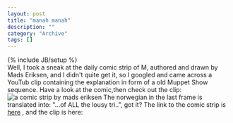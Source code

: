 ```yaml
--- 
layout: post 
title: "manah manah"
description: ""
category: "Archive"
tags: []
---
```

{% include JB/setup %}  
Well, I took a sneak at the daily comic strip of M, authored and drawn by Mads Eriksen, and I didn't quite get it, so I googled and came across a YouTub clip containing the explanation in form of a old Muppet Show sequence.
 Have a look at the comic,then check out the clip:
 <img src="http://cdn.umedia.no/img/mmanah.png" alt="a comic strip by mads eriksen" title="manah manah"/>
 The norwegian in the last frame is translated into: "...of ALL the lousy tri..", got it? 
The link to the comic strip is <a href="http://www.start.no/tegneserier/m/?1169852400">here</a> , and the clip is here:
 <object width="425" height="350"><param name="movie" value="http://www.youtube.com/v/7wMHcpMmV9g"></param><param name="wmode" value="transparent"></param><embed src="http://www.youtube.com/v/7wMHcpMmV9g" type="application/x-shockwave-flash" wmode="transparent" width="425" height="350"></embed></object>

